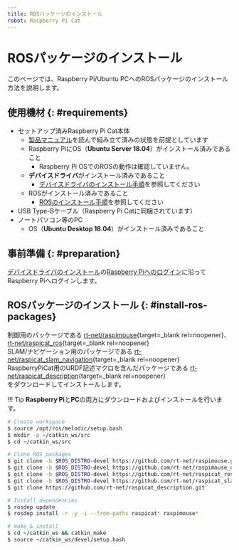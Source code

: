 ```yaml
---
title: ROSパッケージのインストール
robot: Raspberry Pi Cat
---
```


# ROSパッケージのインストール

このページでは、Raspberry Pi/Ubuntu PCへのROSパッケージのインストール方法を説明します。

## 使用機材 {: #requirements}

* セットアップ済みRaspberry Pi Cat本体
    * [製品マニュアル](https://rt-net.jp/products/raspberry-pi-cat/#downloads)を読んで組み立て済みの状態を前提としています
    * Raspberry PiにOS（**Ubuntu Server 18.04**）がインストール済みであること
        * Raspberry Pi OSでのROSの動作は確認していません。
    * **デバイスドライバ**がインストール済みであること
        * [デバイスドライバのインストール手順](../driver/install.md)を参照してください
    * ROSがインストール済みであること
        * [ROSのインストール手順](./install.md)を参照してください
* USB Type-Bケーブル（Raspberry Pi Catに同梱されています）
* ノートパソコン等のPC
    * OS（**Ubuntu Desktop 18.04**）がインストール済みであること

## 事前準備 {: #preparation}

[デバイスドライバのインストール](../driver/install.md)の[Raspberry Piへのログイン](../driver/install.md#raspberry-pi-login)に沿ってRaspberry Piへログインします。

## ROSパッケージのインストール {: #install-ros-packages}

制御用のパッケージである
[rt-net/raspimouse](https://github.com/rt-net/raspimouse){target=_blank rel=noopener}、[rt-net/raspicat_ros](https://github.com/rt-net/raspicat_ros){target=_blank rel=noopener}  
SLAM/ナビゲーション用のパッケージである
[rt-net/raspicat_slam_navigation](https://github.com/rt-net/raspicat_slam_navigation){target=_blank rel=noopener}  
RaspberryPiCat用のURDF記述マクロを含んだパッケージである
[rt-net/raspicat_description](https://github.com/rt-net/raspicat_description){target=_blank rel=noopener}  
をダウンロードしてインストールします。

!!! Tip
    **Raspberry Pi**と**PC**の両方にダウンロードおよびインストールを行います。

```sh
# Create workspace
$ source /opt/ros/melodic/setup.bash
$ mkdir -p ~/catkin_ws/src
$ cd ~/catkin_ws/src

# Clone ROS packages
$ git clone -b $ROS_DISTRO-devel https://github.com/rt-net/raspimouse.git
$ git clone -b $ROS_DISTRO-devel https://github.com/rt-net/raspimouse_description.git
$ git clone -b $ROS_DISTRO-devel https://github.com/rt-net/raspicat_ros.git
$ git clone -b $ROS_DISTRO-devel https://github.com/rt-net/raspicat_slam_navigation.git
$ git clone https://github.com/rt-net/raspicat_description.git

# Install dependencies
$ rosdep update
$ rosdep install -r -y -i --from-paths raspicat* raspimouse*

# make & install
$ cd ~/catkin_ws && catkin_make
$ source ~/catkin_ws/devel/setup.bash
```
